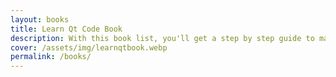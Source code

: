 ```yaml
---
layout: books
title: Learn Qt Code Book
description: With this book list, you'll get a step by step guide to mastering Qt6 QML from the absolute beginning all the way to intermediate topics in both PDF and EPUB format.
cover: /assets/img/learnqtbook.webp
permalink: /books/
---
```

